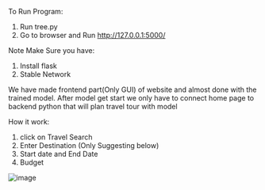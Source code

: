 To Run Program:
1) Run tree.py
2) Go to browser and Run http://127.0.0.1:5000/

Note Make Sure you have:
1) Install flask
2) Stable Network

We have made frontend part(Only GUI) of website and almost done with the trained model. After model get start we only have to connect home page to backend python that will plan travel tour with model

How it work:
1) click on Travel Search
2) Enter Destination (Only Suggesting below)
3) Start date and End Date
4) Budget

![image](https://github.com/An1k4et/DataDynamos_TourMateAI/assets/114073266/bad6d4d2-042c-428c-a90e-44e1fc5a8ec6)
